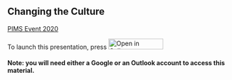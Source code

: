 ## Changing the Culture 

[PIMS Event 2020](https://www.pims.math.ca/educational/changing-culture) 

To launch this presentation, press <a href="http://tinyurl.com/y57tgpak" target="_blank"><img src="https://raw.githubusercontent.com/callysto/curriculum-notebooks/master/open-in-callysto-button.svg?sanitize=true" width="123" height="24" alt="Open in Callysto"/></a> 

#### Note: you will need either a Google or an Outlook account to access this material. 
